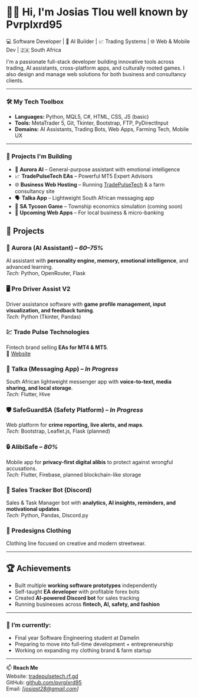 # 👋🏽 Hi, I'm Josias Tlou well known by Pvrplxrd95

💻 Software Developer | 🧠 AI Builder | 📈 Trading Systems | 🌐 Web & Mobile Dev | 🇿🇦 South Africa

I'm a passionate full-stack developer building innovative tools across trading, AI assistants, cross-platform apps, and culturally rooted games. I also design and manage web solutions for both business and consultancy clients.

---

### 🛠️ My Tech Toolbox
- **Languages:** Python, MQL5, C#, HTML, CSS, JS (basic)
- **Tools:** MetaTrader 5, Git, Tkinter, Bootstrap, FTP, PyDirectInput
- **Domains:** AI Assistants, Trading Bots, Web Apps, Farming Tech, Mobile UX

---

### 🚀 Projects I'm Building
- 🧠 **Aurora AI** – General-purpose assistant with emotional intelligence  
- 📈 **TradePulseTech EAs** – Powerful MT5 Expert Advisors  
- 🌐 **Business Web Hosting** – Running [TradePulseTech](http://tradepulsetech.rf.gd) & a farm consultancy site  
- 🗣️ **Talka App** – Lightweight South African messaging app  
- 🧩 **SA Tycoon Game** – Township economics simulation (coming soon)  
- 💼 **Upcoming Web Apps** – For local business & micro-banking

## 🚀 Projects

### 🌌 Aurora (AI Assistant) – *60–75%*  
AI assistant with **personality engine, memory, emotional intelligence**, and advanced learning.  
*Tech:* Python, OpenRouter, Flask  

### 🖥️ Pro Driver Assist V2  
Driver assistance software with **game profile management, input visualization, and feedback tuning**.  
*Tech:* Python (Tkinter, Pandas)  

### 💹 Trade Pulse Technologies  
Fintech brand selling **EAs for MT4 & MT5**.  
🔗 [Website](http://tradepulsetech.rf.gd/)  

### 💬 Talka (Messaging App) – *In Progress*  
South African lightweight messenger app with **voice-to-text, media sharing, and local storage**.  
*Tech:* Flutter, Hive  

### 🛡️ SafeGuardSA (Safety Platform) – *In Progress*  
Web platform for **crime reporting, live alerts, and maps**.  
*Tech:* Bootstrap, Leaflet.js, Flask (planned)  

### 🔒 AlibiSafe – *80%*  
Mobile app for **privacy-first digital alibis** to protect against wrongful accusations.  
*Tech:* Flutter, Firebase, planned blockchain-like storage  

### 🤖 Sales Tracker Bot (Discord)  
Sales & Task Manager bot with **analytics, AI insights, reminders, and motivational updates**.  
*Tech:* Python, Pandas, Discord.py  

### 👕 Predesigns Clothing  
Clothing line focused on creative and modern streetwear.  

---

## 🏆 Achievements
- Built multiple **working software prototypes** independently  
- Self-taught **EA developer** with profitable forex bots  
- Created **AI-powered Discord bot** for sales tracking  
- Running businesses across **fintech, AI, safety, and fashion**

---

### 🌱 I’m currently:
- Final year Software Engineering student at Damelin
- Preparing to move into full-time development + entrepreneurship
- Working on expanding my clothing brand & farm startup

---

📫 **Reach Me**  
Website: [tradepulsetech.rf.gd](http://tradepulsetech.rf.gd)  
GitHub: [github.com/pvrplxrd95](https://github.com/pvrplxrd95)  
Email: *[josiast28@gmail.com]*
